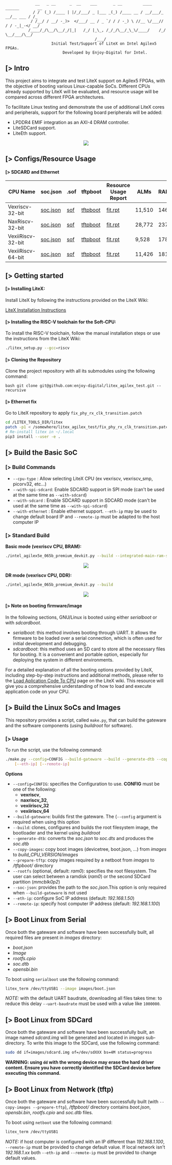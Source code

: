                  __   _ __      _  __    ___       _ __         ____    ______        __
                / /  (_) /____ | |/_/___/ _ |___ _(_) /____ __ / __/___/_  __/__ ___ / /_
               / /__/ / __/ -_)>  </___/ __ / _ `/ / / -_) \ //__ \/___// / / -_|_-</ __/
              /____/_/\__/\__/_/|_|   /_/ |_\_, /_/_/\__/_\_\/____/    /_/  \__/___/\__/
                                           /___/
                        Initial Test/Support of LiteX on Intel Agilex5 FPGAs.
                             Developed by Enjoy-Digital for Intel.

[> Intro
--------

This project aims to integrate and test LiteX support on Agilex5 FPGAs, with the objective of
booting various Linux-capable SoCs. Different CPUs already supported by LiteX will be evaluated,
and resource usage will be compared across different FPGA architectures.

To facilitate Linux testing and demonstrate the use of additional LiteX cores and peripherals,
support for the following board peripherals will be added:
- LPDDR4 EMIF integration as an AXI-4 DRAM controller.
- LiteSDCard support.
- LiteEth support.

<p align="center"><img src="doc/architecture.png"></p>


[> Configs/Resource Usage
-------------------------

#### [> SDCARD and Ethernet

| CPU Name           | soc.json                                                                  | .sof                                                                                                          | tftpboot                                                                                   | Resource Usage Report                                                                                                 |  ALMs  | RAMs  | DSPs |
|--------------------|---------------------------------------------------------------------------|---------------------------------------------------------------------------------------------------------------|--------------------------------------------------------------------------------------------|-----------------------------------------------------------------------------------------------------------------------|--------|-------|------|
| Vexriscv-32-bit    | [soc.json](https://github.com/user-attachments/files/16850904/soc.json)   | [sof](https://github.com/user-attachments/files/16850900/intel_agilex5e_065b_premium_devkit_platform.sof.zip) | [tftpboot](https://github.com/user-attachments/files/16850905/tftpboot_vexriscv.zip)       | [fit.rpt](https://github.com/user-attachments/files/16886368/intel_agilex5e_065b_premium_devkit_platform.fit.rpt.txt) | 11,510 |  146  |   7  |
| NaxRiscv-32-bit    | [soc.json](https://github.com/user-attachments/files/16850971/soc.json)   | [sof](https://github.com/user-attachments/files/16850968/intel_agilex5e_065b_premium_devkit_platform.sof.zip) | [tftpboot](https://github.com/user-attachments/files/16850972/tftpboot_naxriscv_32.zip)    | [fit.rpt](https://github.com/user-attachments/files/16886426/intel_agilex5e_065b_premium_devkit_platform.fit.rpt.txt) | 28,772 |  237  |   7  |
| VexiiRiscv-32-bit  | [soc.json](https://github.com/user-attachments/files/16851016/soc.json)   | [sof](https://github.com/user-attachments/files/16851010/intel_agilex5e_065b_premium_devkit_platform.sof.zip) | [tftpboot](https://github.com/user-attachments/files/16851017/tftpboot_vexiiriscv_32.zip)  | [fit.rpt](https://github.com/user-attachments/files/16886475/intel_agilex5e_065b_premium_devkit_platform.fit.rpt.tx)  |  9,528 |  178  |   2  |
| VexiiRiscv-64-bit  | [soc.json](https://github.com/user-attachments/files/16851184/soc.json)   | [sof](https://github.com/user-attachments/files/16851178/intel_agilex5e_065b_premium_devkit_platform.sof.zip) | [tftpboot](https://github.com/user-attachments/files/16851185/tftpboot_vexiiriscv_64.zip)  | [fit.rpt](https://github.com/user-attachments/files/16886586/intel_agilex5e_065b_premium_devkit_platform.fit.rpt.txt) | 11,426 |  181  |   8  |

[> Getting started
------------------

#### [> Installing LiteX:

Install LiteX by following the instructions provided on the LiteX Wiki:

[LiteX Installation Instructions](https://github.com/enjoy-digital/litex/wiki/Installation)

#### [> Installing the RISC-V toolchain for the Soft-CPU:

To install the RISC-V toolchain, follow the manual installation steps or use the instructions from
the LiteX Wiki:

```bash
./litex_setup.py --gcc=riscv
```

#### [> Cloning the Repository

Clone the project repository with all its submodules using the following command:

```bash git clone git@github.com:enjoy-digital/litex_agilex_test.git --recursive ```

#### [> Ethernet fix

Go to LiteX repository to apply `fix_phy_rx_clk_transition.patch`

```bash
cd /LITEX_TOOLS_DIR/litex
patch -p1 < /somewhere/litex_agilex_test/fix_phy_rx_clk_transition.patch
# Re-install litex in ~/.local
pip3 install --user -e .
```

[> Build the Basic SoC
----------------------

### [> Build Commands


- `--cpu-type`       : Allow selecting LiteX CPU (ex vexriscv, vexriscv_smp, picorv32, etc...)
- `--with-spi-sdcard`: Enable SDCARD support in SPI mode (can't be used at the same time as `--with-sdcard`)
- `--with-sdcard`    : Enable SDCARD support in SDCARD mode (can't be used at the same time as `--with-spi-sdcard`)
- `--with-ethernet`  : Enable ethernet support. `--eth-ip` may be used to change default board IP and `--remote-ip` must be
  adapted to the host computer IP

### [> Standard Build

**Basic mode (vexriscv CPU, BRAM):**

```bash
./intel_agilex5e_065b_premium_devkit.py --build --integrated-main-ram-size=1024
```

<p align="center"><img src="doc/litex_bios_main_ram_bram.png"></p>

**DR mode (vexriscv CPU, DDR):**

```bash
./intel_agilex5e_065b_premium_devkit.py --build
```

<p align="center"><img src="doc/litex_bios_main_ram_lpddr.png"></p>

#### [> Note on booting firmware/image

In the following sections, GNU/Linux is booted using either *serialboot* or with *sdcardboot*.

- *serialboot*: this method involves booting through UART. It allows the firmware to be loaded over a serial connection,
  which is often used for initial development and debugging.
- *sdcardboot*: this method uses an SD card to store all the necessary files for booting. It is a convenient and portable
  option, especially for deploying the system in different environments.

For a detailed explanation of all the booting options provided by LiteX, including step-by-step instructions and additional
methods, please refer to the
[Load Aplication Code To CPU](https://github.com/enjoy-digital/litex/wiki/Load-Application-Code-To-CPU) page on the LiteX
wiki. This resource will give you a comprehensive understanding of how to load and execute application code on your CPU.

[> Build the Linux SoCs and Images
----------------------------------

This repository provides a script, called `make.py`, that can build the gateware and the software components (using *buildroot* for software).

### [> Usage

To run the script, use the following command:
```bash
./make.py --config=CONFIG --build-gateware --build --generate-dtb --copy-images [--prepare-tftp] [--rootfs=xxxx] [--soc-json=somewhere/soc.json] \
    [--eth-ip] [--remote-ip]
```

**Options**

- `--config=CONFIG`: specifies the Configuration to use. **CONFIG** must be one of the following:
  - **vexriscv**,
  - **naxriscv_32**,
  - **vexiiriscv_32**
  - **vexiiriscv_64**
- `--build-gateware`: builds first the gateware. The (`--config` argument is required when using this option
- `--build`: clones, configures and builds the root filesystem image, the bootloader and the kernel using *buildroot*
- `--generate-dtb`: converts the *soc.json* to *soc.dts* and produces the *soc.dtb*
- `--copy-images`: copy boot images (devicetree, boot.json, ...) from *images* to *build_CPU_VERSION/images*
- `--prepare-tftp`: copy images required by a netboot from *images* to */tftpboot/* directory
- `--rootfs` (optional, default: *ram0*): specifies the root filesystem. The user can select between a ramdisk (*ram0*) or the second SDCard partition (*mmcblk0p2*)
- `--soc-json`: provides the path to the *soc.json*.This option is only required when `--build-gateware` is not used
- `--eth-ip`: configure SoC IP address (default: *192.168.1.50*)
- `--remote-ip`: specify host computer IP address (default: *192.168.1.100*)

[> Boot Linux from Serial
-------------------------

Once both the gateware and software have been successfully built, all required files are present in *images* directory:
- *boot.json*
- *Image*
- *rootfs.cpio*
- *soc.dtb*
- *opensbi.bin*

To boot using `serialboot` use the following command:
```bash
litex_term /dev/ttyUSB1 --image images/boot.json
```

*NOTE:* with the default UART baudrate, downloading all files takes time: to reduce this delay `--uart-baudrate` must be
used with a value like `1000000`.

[> Boot Linux from SDCard
-------------------------

Once both the gateware and software have been successfully built, an image named *sdcard.img* will be generated and
located in *images* sub-directory. To write this image to the SDCard, use the following command:

 ```bash
 sudo dd if=images/sdcard.img of=/dev/sdXXX bs=4M status=progress
 ```

 **WARNING: using `dd` with the wrong device may erase the hard driver content. Ensure you have correctly identified the SDCard device before executing this command.**

[> Boot Linux from Network (tftp)
---------------------------------

Once both the gateware and software have been successfully built (with `--copy-images --prepare-tftp`), */tftpboot/* directory contains *boot.json*, *opensbi.bin*, *rootfs.cpio* and *soc.dtb* files.

To boot using `netboot` use the following command:
```bash
litex_term /dev/ttyUSB1
```

*NOTE:* if host computer is configured with an IP different than *192.168.1.100*, `--remote-ip` must be provided to change default value. If local network isn't *192.168.1.xx* both `--eth-ip` and `--remote-ip` must
be provided to change default values.
